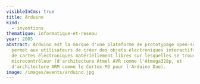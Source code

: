 ```yaml
---
visibleInCms: true
title: Arduino
kind:
  - inventions
thematique: informatique-et-reseau
year: 2005
abstract: Arduino est la marque d'une plateforme de prototypage open-source qui
  permet aux utilisateurs de créer des objets électroniques interactifs à partir
  de cartes électroniques matériellement libres sur lesquelles se trouve un
  microcontrôleur (d'architecture Atmel AVR comme l'Atmega328p, et
  d'architecture ARM comme le Cortex-M3 pour l'Arduino Due).
image: /images/events/arduino.jpg
---
```

